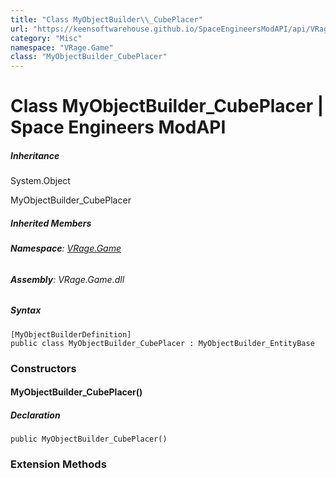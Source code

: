 ```yaml
---
title: "Class MyObjectBuilder\\_CubePlacer"
url: "https://keensoftwarehouse.github.io/SpaceEngineersModAPI/api/VRage.Game.MyObjectBuilder_CubePlacer.html"
category: "Misc"
namespace: "VRage.Game"
class: "MyObjectBuilder_CubePlacer"
---
```


# Class MyObjectBuilder\_CubePlacer | Space Engineers ModAPI

##### Inheritance

System.Object

MyObjectBuilder\_CubePlacer

##### Inherited Members

###### **Namespace**: [VRage.Game](https://keensoftwarehouse.github.io/SpaceEngineersModAPI/api/VRage.Game.html)

###### **Assembly**: VRage.Game.dll

##### Syntax

```
[MyObjectBuilderDefinition]
public class MyObjectBuilder_CubePlacer : MyObjectBuilder_EntityBase
```

### Constructors

#### MyObjectBuilder\_CubePlacer()

##### Declaration

```
public MyObjectBuilder_CubePlacer()
```

### Extension Methods